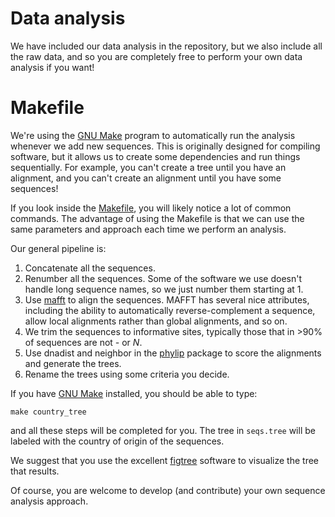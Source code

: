 # Data analysis

We have included our data analysis in the repository, but we also include all the raw data, and so you are completely free to perform your own data analysis if you want!

# Makefile

We're using the [GNU Make](https://www.gnu.org/software/make/) program to automatically run the analysis whenever we add new sequences. This is originally designed for compiling software, but it allows us to create some dependencies and run things sequentially. For example, you can't create a tree until you have an alignment, and you can't create an alignment until you have some sequences! 

If you look inside the [Makefile](PrimerA/Makefile), you will likely notice a lot of common commands. The advantage of using the Makefile is that we can use the same parameters and approach each time we perform an analysis.

Our general pipeline is:

1. Concatenate all the sequences.
2. Renumber all the sequences. Some of the software we use doesn't handle long sequence names, so we just number them starting at 1.
3. Use [mafft](http://mafft.cbrc.jp/alignment/software/) to align the sequences. MAFFT has several nice attributes, including the ability to automatically reverse-complement a sequence, allow local alignments rather than global alignments, and so on. 
4. We trim the sequences to informative sites, typically those that in >90% of sequences are not *-* or *N*.
5. Use dnadist and neighbor in the [phylip](http://evolution.genetics.washington.edu/phylip/) package to score the alignments and generate the trees.
6. Rename the trees using some criteria you decide.

If you have [GNU Make](https://www.gnu.org/software/make/) installed, you should be able to type:

```
make country_tree
```

and all these steps will be completed for you. The tree in `seqs.tree` will be labeled with the country of origin of the sequences. 

We suggest that you use the excellent [figtree](http://tree.bio.ed.ac.uk/software/figtree/) software to visualize the tree that results.

Of course, you are welcome to develop (and contribute) your own sequence analysis approach.
